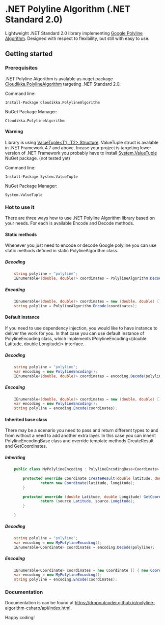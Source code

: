 # .NET Polyline Algorithm (.NET Standard 2.0)

Lightweight .NET Standard 2.0 library implementing <a href="https://developers.google.com/maps/documentation/utilities/polylinealgorithm">Google Polyline Algorithm</a>. Designed with respect to flexibility, but still with easy to use.

## Getting started
### Prerequisites

.NET Polyline Algorithm is avalable as nuget package <a href="https://www.nuget.org/packages/Cloudikka.PolylineAlgorithm/">Cloudikka.PolylineAlgorithm</a> targeting .NET Standard 2.0.

Command line:

`Install-Package Cloudikka.PolylineAlgorithm`

NuGet Package Manager:

`Cloudikka.PolylineAlgorithm`

#### Warning

Library is using <a href="https://msdn.microsoft.com/en-us/library/mt744804(v=vs.110).aspx">ValueTuple<T1, T2> Structure</a>. ValueTuple struct is avalable in .NET Framework 4.7 and above. Incase your project is targeting lower version of .NET Framework you probably have to install <a href="https://www.nuget.org/packages/System.ValueTuple/">System.ValueTuple</a> NuGet package. (not tested yet)
  
Command line:

`Install-Package System.ValueTuple`

NuGet Package Manager:

`System.ValueTuple`

### Hot to use it

There are three ways how to use .NET Polyline Algorithm library based on your needs. For each is available Encode and Decode methods.

#### Static methods

Whenever you just need to encode or decode Google polyline you can use static methods defined in static PolylineAlgorithm class.

##### Decoding

```csharp
	string polyline = "polyline";
	IEnumerable<(double, double)> coordinates = PolylineAlgorithm.Decode(polyline);
```

##### Encoding

```csharp
	IEnumerable<(double, double)> coordinates = new (double, double) [] { (35.635, 76.27182), (35.2435, 75.625), ... };
	string polyline = PolylineAlgorithm.Encode(coordinates);
```


#### Default instance

If you need to use dependency injection, you would like to have instance to deliver the work for you. In that case you can use default instance of PolylineEncoding class, which implements IPolylineEncoding<(double Latitude, double Longitude)> interface.

##### Decoding

```csharp
	string polyline = "polyline";
	var encoding = new PolylineEncoding();
	IEnumerable<(double, double)> coordinates = encoding.Decode(polyline);
```

##### Encoding

```csharp
	IEnumerable<(double, double)> coordinates = new (double, double) [] { (35.635, 76.27182), (35.2435, 75.625), ... };
	var encoding = new PolylineEncoding();
	string polyline = encoding.Encode(coordinates);
```

#### Inherited base class

There may be a scenario you need to pass and return different types to and from without a need to add another extra layer. In this case you can inherit PolylineEncodingBase<T> class and override template methods CreateResult and GetCoordinates.
	
##### Inheriting

```csharp
	public class MyPolylineEncoding : PolylineEncodingBase<Coordinate> {
	
		protected override Coordinate CreateResult(double latitude, double longitude) {
				return new Coordinate(latitude, longitude);
		}
	
		protected override (double Latitude, double Longitude) GetCoordinate(Coordinate source) {
				return (source.Latitude, source.Longitude);
		}
		
	}
```

##### Decoding

```csharp
	string polyline = "polyline";
	var encoding = new MyPolylineEncoding();
	IEnumerable<Coordinate> coordinates = encoding.Decode(polyline);
```

##### Encoding

```csharp
	IEnumerable<Coordinate> coordinates = new Coordinate [] { new Coordinate(35.635, 76.27182), new Coordinate(35.2435, 75.625), ... };
	var encoding = new MyPolylineEncoding();
	string polyline = encoding.Encode(coordinates);
```

### Documentation

Documentation is can be found at https://dropoutcoder.github.io/polyline-algorithm-csharp/api/index.html.

Happy coding!
